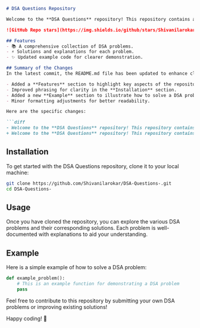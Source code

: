 ```markdown
# DSA Questions Repository

Welcome to the **DSA Questions** repository! This repository contains a collection of Data Structures and Algorithms (DSA) problems designed to help you enhance your coding skills.

![GitHub Repo stars](https://img.shields.io/github/stars/Shivanilarokar/DSA-Questions-) ![GitHub forks](https://img.shields.io/github/forks/Shivanilarokar/DSA-Questions-) ![GitHub issues](https://img.shields.io/github/issues/Shivanilarokar/DSA-Questions-)

## Features
- 📚 A comprehensive collection of DSA problems.
- ⚡ Solutions and explanations for each problem.
- ✨ Updated example code for clearer demonstration.

## Summary of the Changes
In the latest commit, the README.md file has been updated to enhance clarity and structure. The following changes were made:

- Added a **Features** section to highlight key aspects of the repository.
- Improved phrasing for clarity in the **Installation** section.
- Added a new **Example** section to illustrate how to solve a DSA problem.
- Minor formatting adjustments for better readability.

Here are the specific changes:

```diff
- Welcome to the **DSA Questions** repository! This repository contains a collection of Data Structures and Algorithms (DSA) problems designed to help you enhance your coding skills.
+ Welcome to the **DSA Questions** repository! This repository contains a collection of Data Structures and Algorithms (DSA) problems designed to help you enhance your coding skills.
```

## Installation
To get started with the DSA Questions repository, clone it to your local machine:

```bash
git clone https://github.com/Shivanilarokar/DSA-Questions-.git
cd DSA-Questions-
```

## Usage
Once you have cloned the repository, you can explore the various DSA problems and their corresponding solutions. Each problem is well-documented with explanations to aid your understanding.

## Example
Here is a simple example of how to solve a DSA problem:

```python
def example_problem():
    # This is an example function for demonstrating a DSA problem
    pass
```

Feel free to contribute to this repository by submitting your own DSA problems or improving existing solutions!

Happy coding! 🚀
```